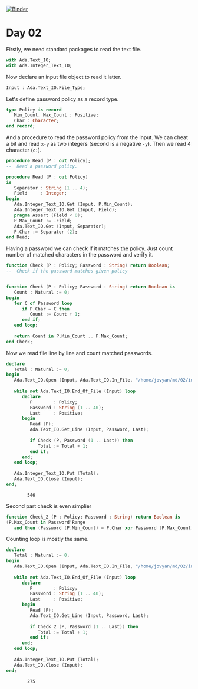 [![Binder](https://mybinder.org/badge_logo.svg)](https://mybinder.org/v2/gh/reznikmm/ada-howto/advent-2020?filepath=%2Fhome%2Fjovyan%2Fnb%2F02%2F02.ipynb)

# Day 02

Firstly, we need standard packages to read the text file.


```Ada
with Ada.Text_IO;
with Ada.Integer_Text_IO;
```

Now declare an input file object to read it latter.


```Ada
Input : Ada.Text_IO.File_Type;
```

Let's define password policy as a record type.


```Ada
type Policy is record
   Min_Count, Max_Count : Positive;
   Char : Character;
end record;
```

And a procedure to read the password policy from the Input. We can cheat a bit and read `x-y` as two integers (second is a negative `-y`). Then we read 4 character (` c: `).


```Ada
procedure Read (P : out Policy);
--  Read a password policy.

procedure Read (P : out Policy)
is
   Separator : String (1 .. 4);
   Field     : Integer;
begin
   Ada.Integer_Text_IO.Get (Input, P.Min_Count);
   Ada.Integer_Text_IO.Get (Input, Field);
   pragma Assert (Field < 0);
   P.Max_Count := -Field;
   Ada.Text_IO.Get (Input, Separator);
   P.Char := Separator (2);
end Read;
```

Having a password we can check if it matches the policy. Just count number of matched characters in the password and verify it.


```Ada
function Check (P : Policy; Password : String) return Boolean;
--  Check if the password matches given policy


function Check (P : Policy; Password : String) return Boolean is
   Count : Natural := 0;
begin
   for C of Password loop
      if P.Char = C then
         Count := Count + 1;
      end if;
   end loop;
   
   return Count in P.Min_Count .. P.Max_Count;
end Check;
```

Now we read file line by line and count matched passwords.


```Ada
declare
   Total : Natural := 0;
begin
   Ada.Text_IO.Open (Input, Ada.Text_IO.In_File, "/home/jovyan/md/02/input");
   
   while not Ada.Text_IO.End_Of_File (Input) loop
      declare
         P        : Policy;
         Password : String (1 .. 40);
         Last     : Positive;
      begin
         Read (P);
         Ada.Text_IO.Get_Line (Input, Password, Last);
         
         if Check (P, Password (1 .. Last)) then
            Total := Total + 1;
         end if;
      end;
   end loop;
   
   Ada.Integer_Text_IO.Put (Total);
   Ada.Text_IO.Close (Input);
end;
```




            546



Second part check is even simplier


```Ada
function Check_2 (P : Policy; Password : String) return Boolean is
(P.Max_Count in Password'Range
   and then (Password (P.Min_Count) = P.Char xor Password (P.Max_Count) = P.Char));
```

Counting loop is mostly the same.


```Ada
declare
   Total : Natural := 0;
begin
   Ada.Text_IO.Open (Input, Ada.Text_IO.In_File, "/home/jovyan/md/02/input");
   
   while not Ada.Text_IO.End_Of_File (Input) loop
      declare
         P        : Policy;
         Password : String (1 .. 40);
         Last     : Positive;
      begin
         Read (P);
         Ada.Text_IO.Get_Line (Input, Password, Last);
         
         if Check_2 (P, Password (1 .. Last)) then
            Total := Total + 1;
         end if;
      end;
   end loop;
   
   Ada.Integer_Text_IO.Put (Total);
   Ada.Text_IO.Close (Input);
end;
```




            275


